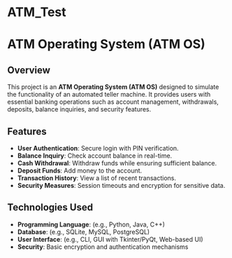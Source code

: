 # ATM_Test

# ATM Operating System (ATM OS)

## Overview
This project is an **ATM Operating System (ATM OS)** designed to simulate the functionality of an automated teller machine. It provides users with essential banking operations such as account management, withdrawals, deposits, balance inquiries, and security features.

## Features
- **User Authentication**: Secure login with PIN verification.
- **Balance Inquiry**: Check account balance in real-time.
- **Cash Withdrawal**: Withdraw funds while ensuring sufficient balance.
- **Deposit Funds**: Add money to the account.
- **Transaction History**: View a list of recent transactions.
- **Security Measures**: Session timeouts and encryption for sensitive data.

## Technologies Used
- **Programming Language**: (e.g., Python, Java, C++)
- **Database**: (e.g., SQLite, MySQL, PostgreSQL)
- **User Interface**: (e.g., CLI, GUI with Tkinter/PyQt, Web-based UI)
- **Security**: Basic encryption and authentication mechanisms
